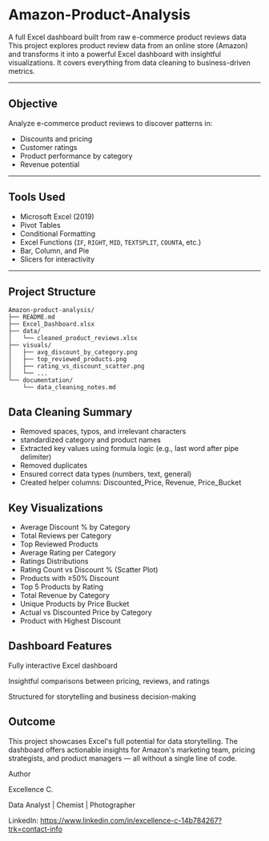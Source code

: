 # Amazon-Product-Analysis
A full Excel dashboard built from raw e-commerce product reviews data
This project explores product review data from an online store (Amazon) and transforms it into a powerful Excel dashboard with insightful visualizations. It covers everything from data cleaning to business-driven metrics.

---

## Objective

Analyze e-commerce product reviews to discover patterns in:
- Discounts and pricing
- Customer ratings
- Product performance by category
- Revenue potential
  
---

## Tools Used

- Microsoft Excel (2019)
- Pivot Tables
- Conditional Formatting
- Excel Functions (`IF`, `RIGHT`, `MID`, `TEXTSPLIT`, `COUNTA`, etc.)
- Bar, Column, and Pie
- Slicers for interactivity

---

## Project Structure

```
Amazon-product-analysis/
├── README.md
├── Excel_Dashboard.xlsx
├── data/
│   └── cleaned_product_reviews.xlsx
├── visuals/
│   ├── avg_discount_by_category.png
│   ├── top_reviewed_products.png
│   ├── rating_vs_discount_scatter.png
│   └── ...
└── documentation/
    └── data_cleaning_notes.md
```

## Data Cleaning Summary
- Removed spaces, typos, and irrelevant characters
- standardized category and product names
- Extracted key values using formula logic (e.g., last word after pipe delimiter)
- Removed duplicates
- Ensured correct data types (numbers, text, general)
- Created helper columns: Discounted_Price, Revenue, Price_Bucket

## Key Visualizations
- Average Discount % by Category
- Total Reviews per Category
- Top Reviewed Products
- Average Rating per Category
- Ratings Distributions
- Rating Count vs Discount % (Scatter Plot)
- Products with ≥50% Discount
- Top 5 Products by Rating
- Total Revenue by Category
- Unique Products by Price Bucket
- Actual vs Discounted Price by Category
- Product with Highest Discount

## Dashboard Features
Fully interactive Excel dashboard

Insightful comparisons between pricing, reviews, and ratings

Structured for storytelling and business decision-making

## Outcome
This project showcases Excel's full potential for data storytelling. The dashboard offers actionable insights for Amazon's marketing team, pricing strategists, and product managers — all without a single line of code.

Author

Excellence C.

Data Analyst | Chemist | Photographer

LinkedIn: https://www.linkedin.com/in/excellence-c-14b784267?trk=contact-info
